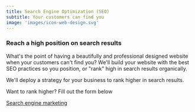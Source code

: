 ```yaml
---
title: Search Engine Optimization (SEO)
subtitle: Your customers can find you
image: 'images/icon-web-design.svg'
---
```

<h3 class="lead">Reach a high position on search results</h3>

What's the point of having a beautifully and professional designed website when your customers can't find you? We'll build your website with the best SEO practices so you position, or "rank" high in search results organically.

We'll deploy a strategy for your business to rank higher in search results.

<p class="lead">Want to rank higher? Fill out the form below</p>

<div class="page__to-page">
<a class="btn-primary btn-primary--alt" href="/services/search-engine-marketing">Search engine marketing</a>
</div>
